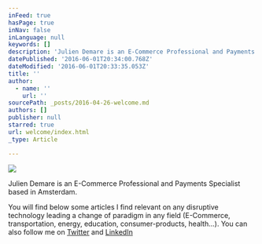 ```yaml
---
inFeed: true
hasPage: true
inNav: false
inLanguage: null
keywords: []
description: 'Julien Demare is an E-Commerce Professional and Payments Specialist based in Amsterdam. '
datePublished: '2016-06-01T20:34:00.768Z'
dateModified: '2016-06-01T20:33:35.053Z'
title: ''
author:
  - name: ''
    url: ''
sourcePath: _posts/2016-04-26-welcome.md
authors: []
publisher: null
starred: true
url: welcome/index.html
_type: Article

---
```

![](https://the-grid-user-content.s3-us-west-2.amazonaws.com/475ba8b6-7503-412b-bcdf-0a258e74140d.jpg)

Julien Demare is an E-Commerce Professional and Payments Specialist based in Amsterdam. 

You will find below some articles I find relevant on any disruptive technology leading a change of paradigm in any field (E-Commerce, transportation, energy, education, consumer-products, health...). You can also follow me on [Twitter][0] and [LinkedIn][1]

[0]: https://twitter.com/juliendemare
[1]: https://www.linkedin.com/in/juliendemare